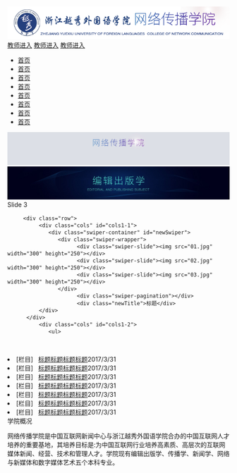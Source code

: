 <html>
<head>
<meta charset="utf-8">
<title>网传官网</title>
<link rel="stylesheet" type="text/css" href="style.css" />
<link rel="stylesheet" type="text/css" href="swiper-3.4.0.min.css" />
</head>
<body>
<div class="content">
   <div class="header">
     <img src="logo.png">
        <div class="quickLink">
            <a href="#">教师进入</a>
            <a href="#">教师进入</a>
            <a href="#">教师进入</a>
        </div>
   </div>
</div>
<div class="nav">
      <ul>
         <a href="#"><li>首页</li> </a>
         <a href="#"><li>首页</li> </a> 
         <a href="#"><li>首页</li> </a>
         <a href="#"><li>首页</li> </a>
         <a href="#"><li>首页</li> </a>
         <a href="#"><li>首页</li> </a>
         <a href="#"><li>首页</li> </a>
         <a href="#"><li>首页</li> </a>
      </ul>
</div>

<div class="swiper-container" id="bannerSilde">
    <div class="swiper-wrapper">
        <div class=" banner swiper-slide"><img src="banner1.jpg"></div>
        <div class=" banner swiper-slide"><img src="banner2.jpg"></div>
        <div class="swiper-slide">Slide 3</div>
    </div>
       <div class="swiper-button-prev"></div>
       <div class="swiper-button-next"></div>
</div>

<div class="container">

         <div class="row">
              <div class="cols" id="cols1-1">
                 <div class="swiper-container" id="newSwiper">
                    <div class="swiper-wrapper">
                          <div class="swiper-slide"><img src="01.jpg" width="300" height="250"></div>
                          <div class="swiper-slide"><img src="02.jpg" width="300" height="250"></div>
                          <div class="swiper-slide"><img src="03.jpg" width="300" height="250"></div>
                    </div>
                          <div class="swiper-pagination"></div>
                          <div class="newTitle">标题</div>
              </div>
          </div>
              <div class="cols" id="cols1-2">
                 <ul>
        <li><span class="channel">[栏目]</span>&nbsp;&nbsp;&nbsp;<a href="#">标题标题标题标题</a><span class="datetime">2017/3/31</span></li>
        <li><span class="channel">[栏目]</span>&nbsp;&nbsp;&nbsp;<a href="#">标题标题标题标题</a><span class="datetime">2017/3/31</span></li>
        <li><span class="channel">[栏目]</span>&nbsp;&nbsp;&nbsp;<a href="#">标题标题标题标题</a><span class="datetime">2017/3/31</span></li>
        <li><span class="channel">[栏目]</span>&nbsp;&nbsp;&nbsp;<a href="#">标题标题标题标题</a><span class="datetime">2017/3/31</span></li>
        <li><span class="channel">[栏目]</span>&nbsp;&nbsp;&nbsp;<a href="#">标题标题标题标题</a><span class="datetime">2017/3/31</span></li>
        <li><span class="channel">[栏目]</span>&nbsp;&nbsp;&nbsp;<a href="#">标题标题标题标题</a><span class="datetime">2017/3/31</span></li>
        <li><span class="channel">[栏目]</span>&nbsp;&nbsp;&nbsp;<a href="#">标题标题标题标题</a><span class="datetime">2017/3/31</span></li>
                 </ul>
               </div>
              <div class="cols" id="cols1-3">
                   <span class="titleColor">学院概况</span>
                   <p>
                   网络传播学院是中国互联网新闻中心与浙江越秀外国语学院合办的中国互联网人才培养的重要基地，其培养目标是:为中国互联网行业培养高素质、高层次的互联网媒体新闻、经营、技术和管理人才。学院现有编辑出版学、传播学、新闻学、网络与新媒体和数字媒体艺术五个本科专业。
                   </p>
              </div>    
           </div>  
         <div class="row"></div>
         <div class="row"></div>
   </div> 
</body>

<script src="jquery-3.1.1.min.js"></script>
<script src="swiper.jquery.min.js"></script>
<script>        
  var mySlide = new Swiper ('#bannerSilde', {
    loop: true,
    nextButton: '.swiper-button-next',
    prevButton: '.swiper-button-prev',
  })        
    var width = $(document).width();
    var height = width *300/2000;
    $('#bannerSilde').css('height',height+'px');
	
 var newSwiper = new Swiper ('#newSwiper', {
       autoplay: 4000,//可选选项，自动滑动
       pagination : '.swiper-pagination',
       paginationType : 'progress',
       effect : 'fade'
   })

var swiperChildren =  $('#newSwiper .swiper-wrapper').children();
       swiperChildren.each(function () {
          $(this).children().attr({
                   "width":"300",
                   "height":"220"
           });
       })

</script>
</html>
